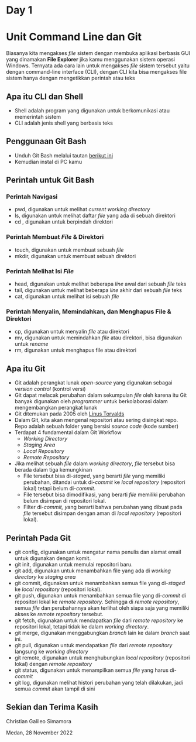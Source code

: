 # Day 1

# Unit Command Line dan Git

Biasanya kita mengakses *file* sistem dengan membuka aplikasi berbasis GUI yang dinamakan **File Explorer** jika kamu menggunakan sistem operasi Windows. Ternyata ada cara lain untuk mengakses *file* sistem tersebut yaitu dengan command-line interface (CLI), dengan CLI kita bisa mengakses file sistem hanya dengan mengetikkan perintah atau teks

## Apa itu CLI dan Shell

- Shell adalah program yang digunakan untuk berkomunikasi atau memerintah sistem
- CLI adalah jenis shell yang berbasis teks

## Penggunaan Git Bash

- Unduh Git Bash melalui tautan [berikut ini](https://git-scm.com/downloads)
- Kemudian instal di PC kamu

## Perintah untuk Git Bash

### Perintah Navigasi

- pwd, digunakan untuk melihat *current working directory*
- ls, digunakan untuk melihat daftar *file* yang ada di sebuah direktori
- cd <direktori>, digunakan untuk berpindah direktori

### Perintah Membuat *File* & Direktori

- touch, digunakan untuk membuat sebuah *file*
- mkdir, digunakan untuk membuat sebuah direktori

### Perintah Melihat Isi *File*

- head, digunakan untuk melihat beberapa *line* awal dari sebuah *file* teks
- tail, digunakan untuk melihat beberapa *line* akhir dari sebuah *file* teks
- cat, digunakan untuk melihat isi sebuah *file*

### Perintah Menyalin, Memindahkan, dan Menghapus File & Direktori

- cp, digunakan untuk menyalin *file* atau direktori
- mv, digunakan untuk memindahkan *file* atau direktori, bisa digunakan untuk *rename*
- rm, digunakan untuk menghapus file atau direktori

## Apa itu Git

- Git adalah perangkat lunak *open-source* yang digunakan sebagai *version control* (kontrol versi)
- Git dapat  melacak perubahan dalam sekumpulan *file* oleh karena itu Git banyak digunakan oleh *programmer* untuk berkolaborasi dalam mengembangkan perangkat lunak
- Git ditemukan pada 2005 oleh [Linus Torvalds](https://en.wikipedia.org/wiki/Linus_Torvalds)
- Dalam Git, kita akan mengenal repositori atau sering disingkat repo. Repo adalah sebuah folder yang bersisi *source code* (kode sumber)
- Terdapat 4 fundamental dalam Git Workflow
    - *Working Directory*
    - *Staging Area*
    - *Local Repository*
    - *Remote Repository*
- Jika melihat sebuah *file* dalam w*orking directory*, *file* tersebut bisa berada dalam tiga kemungkinan
    - File tersebut bisa di-*staged*, yang berarti *file* yang memiliki perubahan, ditandai untuk di-*commit* ke *local repository* (repositori lokal) tetapi belum di-*commit*.
    - File tersebut bisa dimodifikasi, yang berarti *file* memiliki perubahan belum disimpan di repositori lokal.
    - Filter di-*commit, y*ang berarti bahwa perubahan yang dibuat pada *file* tersebut disimpan dengan aman di *local repository* (repositori lokal).

## Perintah Pada Git

- git config, digunakan untuk mengatur nama penulis dan alamat email untuk digunakan dengan komit.
- git init, digunakan untuk memulai repositori baru.
- git add, digunakan untuk menambahkan file yang ada di *working directory* ke *staging area*
- git commit, digunakan untuk menambahkan semua file yang di-*staged* ke *local repository* (repositori lokal).
- git push, digunakan untuk menambahkan semua file yang di-*commit* di repositori lokal ke *remote repository*. Sehingga di *remote repository*, semua *file* dan perubahannya akan terlihat oleh siapa saja yang memiliki akses ke *remote repository* tersebut.
- git fetch, digunakan untuk mendapatkan *file* dari *remote repository* ke repositori lokal, tetapi tidak ke dalam *working directory*.
- git merge, digunakan menggabungkan *branch* lain ke dalam *branch* saat ini.
- git pull, digunakan untuk mendapatkan *file* dari *remote repository* langsung ke *working directory*
- git remote, digunakan untuk menghubungkan *local repository* (repositori lokal) dengan *remote repository*
- git status, digunakan untuk menampilkan semua *file* yang harus di-*commit*
- git log, digunakan melihat histori perubahan yang telah dilakukan, jadi semua *commit* akan tampil di sini

## Sekian dan Terima Kasih

Christian Galileo Simamora

Medan, 28 November 2022
